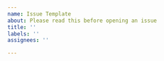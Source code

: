 ```yaml
---
name: Issue Template
about: Please read this before opening an issue
title: ''
labels: ''
assignees: ''

---
```


<!-- PLEASE READ THIS FIRST -->

<!--
This plugin is a direct copy-past from the SonarJs repository
to make it available for general public to use outside of the SonarJs.

This means that I, even being the owner of this repository, am not the owner of the code
and nor did I spend any significant amount of time to understand it.

Which brings me to the same spot as you are - I am not capable to address your issue.

So the best choice would be if you can and want is to try and fix the issue yourself via a PR.

You may still open an issue here to track it however do not expect a fix any time soon =)

Cheers!
-->
